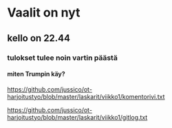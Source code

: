 # Vaalit on nyt
## kello on 22.44
### tulokset tulee noin vartin päästä
#### miten Trumpin käy?

https://github.com/jussico/ot-harjoitustyo/blob/master/laskarit/viikko1/komentorivi.txt

https://github.com/jussico/ot-harjoitustyo/blob/master/laskarit/viikko1/gitlog.txt
